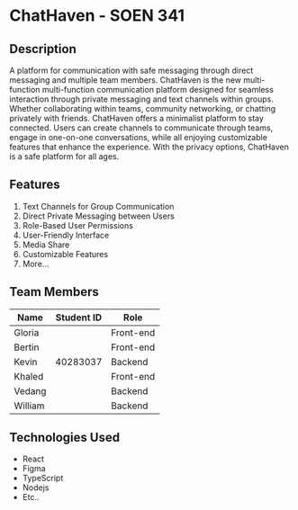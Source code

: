 # ChatHaven - SOEN 341

## Description

A platform for communication with safe messaging through direct messaging and multiple team members. ChatHaven is the new multi-function multi-function communication platform designed for seamless interaction through private messaging and text channels within groups. 
Whether collaborating within teams, community networking, or chatting privately with friends. ChatHaven offers a minimalist platform to stay connected. Users can create channels to communicate through teams, engage in one-on-one conversations, while all enjoying customizable features that enhance the experience. With the privacy options, ChatHaven is a safe platform for all ages. 

## Features

1. Text Channels for Group Communication
2. Direct Private Messaging between Users
3. Role-Based User Permissions
4. User-Friendly Interface
5. Media Share
6. Customizable Features
7. More...

## Team Members

| Name | Student ID| Role |
|----------|----------|----------|
| Gloria    |    | Front-end   |
| Bertin    |   | Front-end  |
| Kevin    | 40283037 | Backend |
| Khaled    |    | Front-end    |
| Vedang    |   | Backend   |
| William    |  | Backend   |

## Technologies Used
- React
- Figma
- TypeScript
- Nodejs
- Etc..
